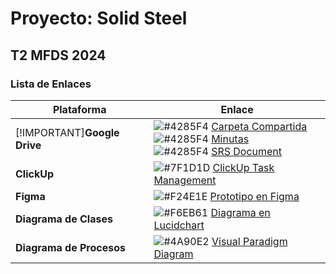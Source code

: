 # Proyecto: Solid Steel

## T2 MFDS 2024

### Lista de Enlaces

| Plataforma          | Enlace                                                                                   |
|---------------------|------------------------------------------------------------------------------------------|
| [!IMPORTANT]**Google Drive**    | ![#4285F4](https://via.placeholder.com/15/4285F4/000000?text=+) [Carpeta Compartida](https://drive.google.com/drive/folders/15vlBbQu-X4DWSwbSRebgNK5oxEhAHQu3?usp=drive_link) <br> ![#4285F4](https://via.placeholder.com/15/4285F4/000000?text=+) [Minutas](https://drive.google.com/drive/folders/1yh8V7uu0EH8m5jO3RdD5rf1lAH8nq6Tn?usp=drive_link) <br> ![#4285F4](https://via.placeholder.com/15/4285F4/000000?text=+) [SRS Document](https://docs.google.com/document/d/1VP1xI9Nx6XlcrGmZAr4K4UUgU_ge_0xGn8Igv9I7pQg/edit?usp=drive_link) |
| **ClickUp**        | ![#7F1D1D](https://via.placeholder.com/15/7F1D1D/000000?text=+) [ClickUp Task Management](https://app.clickup.com/9011196940/v/li/901104224549) |
| **Figma**          | ![#F24E1E](https://via.placeholder.com/15/F24E1E/000000?text=+) [Prototipo en Figma](https://www.figma.com/design/eGGdU501iTUje7N2xQHte9/Untitled?node-id=0-1&node-type=canvas&t=PqkItyAm5fGEQeR6-0) |
| **Diagrama de Clases** | ![#F6EB61](https://via.placeholder.com/15/F6EB61/000000?text=+) [Diagrama en Lucidchart](https://lucid.app/lucidchart/cb076ddc-b9aa-406d-908f-747695b81e1b/edit?page=HWEp-vi-RSFO&invitationId=inv_9189eab0-e252-4f9e-973a-90922a3a8506#) |
| **Diagrama de Procesos** | ![#4A90E2](https://via.placeholder.com/15/4A90E2/000000?text=+) [Visual Paradigm Diagram](https://online.visual-paradigm.com/share.jsp?id=333333313135322d35#diagram:workspace=qcdkggyd&proj=0&id=5) |
